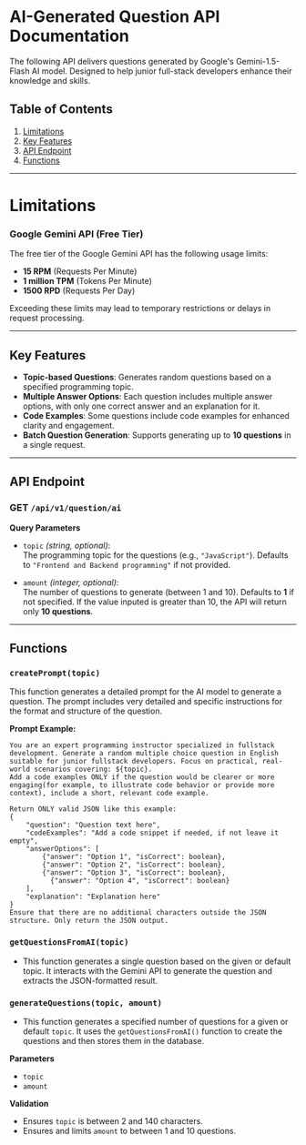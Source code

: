 # AI-Generated Question API Documentation

The following API delivers questions generated by Google's Gemini-1.5-Flash AI model.  Designed to help junior full-stack developers enhance their knowledge and skills.

## Table of Contents

1. [Limitations](#limitations)  
2. [Key Features](#key-features)  
3. [API Endpoint](#api-endpoint)  
4. [Functions](#functions)
   
---

# **Limitations**

### Google Gemini API (Free Tier)

The free tier of the Google Gemini API has the following usage limits:

- **15 RPM** (Requests Per Minute)  
- **1 million TPM** (Tokens Per Minute)  
- **1500 RPD** (Requests Per Day)  

Exceeding these limits may lead to temporary restrictions or delays in request processing.

---

## **Key Features**

- **Topic-based Questions**: Generates random questions based on a specified programming topic.  
- **Multiple Answer Options**: Each question includes multiple answer options, with only one correct answer and an explanation for it.  
- **Code Examples**: Some questions include code examples for enhanced clarity and engagement.  
- **Batch Question Generation**: Supports generating up to **10 questions** in a single request.  

---

## **API Endpoint**

### **GET `/api/v1/question/ai`**

**Query Parameters**

- `topic` *(string, optional)*:  
  The programming topic for the questions (e.g., `"JavaScript"`). Defaults to `"Frontend and Backend programming"` if not provided.  

- `amount` *(integer, optional)*:  
  The number of questions to generate (between 1 and 10). Defaults to **1** if not specified. If the value inputed is greater than 10, the API will return only **10 questions**.   

---

## **Functions**

### `createPrompt(topic)`
This function generates a detailed prompt for the AI model to generate a question. The prompt includes very detailed and specific instructions for the format and structure of the question.

**Prompt Example:**

```
You are an expert programming instructor specialized in fullstack development. Generate a random multiple choice question in English suitable for junior fullstack developers. Focus on practical, real-world scenarios covering: ${topic}.
Add a code examples ONLY if the question would be clearer or more engaging(for example, to illustrate code behavior or provide more context), include a short, relevant code example.

Return ONLY valid JSON like this example:
{
    "question": "Question text here",
    "codeExamples": "Add a code snippet if needed, if not leave it empty",
    "answerOptions": [
        {"answer": "Option 1", "isCorrect": boolean},
        {"answer": "Option 2", "isCorrect": boolean},
        {"answer": "Option 3", "isCorrect": boolean},
	      {"answer": "Option 4", "isCorrect": boolean}
    ],
    "explanation": "Explanation here"
}
Ensure that there are no additional characters outside the JSON structure. Only return the JSON output.
```

### `getQuestionsFromAI(topic)`

- This function generates a single question based on the given or default topic. It interacts with the Gemini API to generate the question and extracts the JSON-formatted result.

### `generateQuestions(topic, amount)`

- This function generates a specified number of questions for a given or default `topic`. It uses the `getQuestionsFromAI()` function to create the questions and then stores them in the database.

**Parameters**

- `topic`
- `amount`

**Validation**

- Ensures `topic` is between 2 and 140 characters.
- Ensures and limits `amount` to between 1 and 10 questions.



